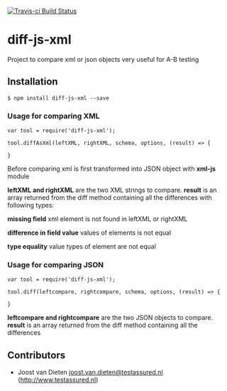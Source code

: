 [![Travis-ci Build Status](https://travis-ci.com/jvdieten/diff-js-xml.svg?branch=master)](https://travis-ci.com/jvdieten/diff-js-xml)

# diff-js-xml
Project to compare xml or json objects very useful for A-B testing

## Installation
```
$ npm install diff-js-xml --save
```
### Usage for comparing XML
```
var tool = require('diff-js-xml');
 
tool.diffAsXml(leftXML, rightXML, schema, options, (result) => {

}
```
Before comparing xml is first transformed into JSON object with **xml-js** module  

**leftXML and rightXML** are the two XML strings to compare.
**result** is an array returned from the diff method containing all the differences with following types:

**missing field** xml element is not found in leftXML or rightXML

**difference in field value** values of elements is not equal 

**type equality** value types of element are not equal

### Usage for comparing JSON
```
var tool = require('diff-js-xml');
 
tool.diff(leftcompare, rightcompare, schema, options, (result) => {

}
```
**leftcompare and rightcompare** are the two JSON objects to compare.
**result** is an array returned from the diff method containing all the differences


## Contributors
* Joost van Dieten <joost.van.dieten@testassured.nl> (http://www.testassured.nl)
